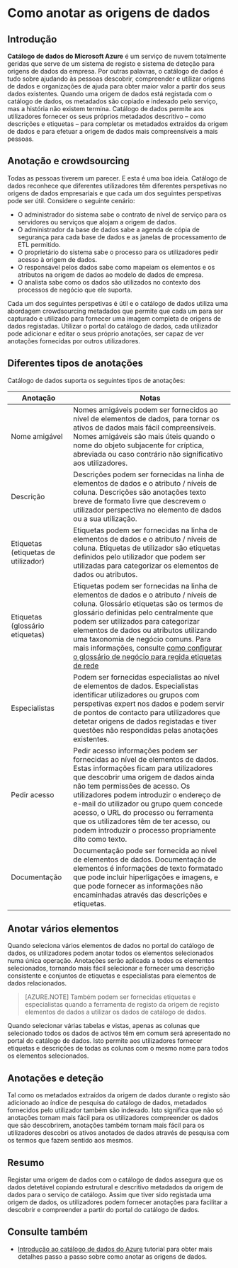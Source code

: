 <properties
   pageTitle="Como anotar as origens de dados | Microsoft Azure"
   description="Artigo sobre como utilizar realce como anotar elementos de dados no catálogo de dados do Azure, incluindo nomes amigáveis, etiquetas, descrições e especialistas."
   services="data-catalog"
   documentationCenter=""
   authors="steelanddata"
   manager="NA"
   editor=""
   tags=""/>
<tags
   ms.service="data-catalog"
   ms.devlang="NA"
   ms.topic="article"
   ms.tgt_pltfrm="NA"
   ms.workload="data-catalog"
   ms.date="09/21/2016"
   ms.author="maroche"/>


# <a name="how-to-annotate-data-sources"></a>Como anotar as origens de dados

## <a name="introduction"></a>Introdução
**Catálogo de dados do Microsoft Azure** é um serviço de nuvem totalmente geridas que serve de um sistema de registo e sistema de deteção para origens de dados da empresa. Por outras palavras, o catálogo de dados é tudo sobre ajudando às pessoas descobrir, compreender e utilizar origens de dados e organizações de ajuda para obter maior valor a partir dos seus dados existentes. Quando uma origem de dados está registada com o catálogo de dados, os metadados são copiado e indexado pelo serviço, mas a história não existem termina. Catálogo de dados permite aos utilizadores fornecer os seus próprios metadados descritivo – como descrições e etiquetas – para completar os metadados extraídos da origem de dados e para efetuar a origem de dados mais compreensíveis a mais pessoas.

## <a name="annotation-and-crowdsourcing"></a>Anotação e crowdsourcing
Todas as pessoas tiverem um parecer. E esta é uma boa ideia.
Catálogo de dados reconhece que diferentes utilizadores têm diferentes perspetivas no origens de dados empresariais e que cada um dos seguintes perspetivas pode ser útil. Considere o seguinte cenário:

* O administrador do sistema sabe o contrato de nível de serviço para os servidores ou serviços que alojam a origem de dados.
* O administrador da base de dados sabe a agenda de cópia de segurança para cada base de dados e as janelas de processamento de ETL permitido.
* O proprietário do sistema sabe o processo para os utilizadores pedir acesso à origem de dados.
* O responsável pelos dados sabe como mapeiam os elementos e os atributos na origem de dados ao modelo de dados de empresa.
* O analista sabe como os dados são utilizados no contexto dos processos de negócio que ele suporta.

Cada um dos seguintes perspetivas é útil e o catálogo de dados utiliza uma abordagem crowdsourcing metadados que permite que cada um para ser capturado e utilizado para fornecer uma imagem completa de origens de dados registadas. Utilizar o portal do catálogo de dados, cada utilizador pode adicionar e editar o seus próprio anotações, ser capaz de ver anotações fornecidas por outros utilizadores.

## <a name="different-types-of-annotations"></a>Diferentes tipos de anotações
Catálogo de dados suporta os seguintes tipos de anotações:

| Anotação     | Notas                                                                                                                                                                                                                                                                                                                                                           |
|----------------|-----------------------------------------------------------------------------------------------------------------------------------------------------------------------------------------------------------------------------------------------------------------------------------------------------------------------------------------------------------------|
| Nome amigável  | Nomes amigáveis podem ser fornecidos ao nível de elementos de dados, para tornar os ativos de dados mais fácil compreensíveis. Nomes amigáveis são mais úteis quando o nome do objeto subjacente for críptica, abreviada ou caso contrário não significativo aos utilizadores.                                                                                                                            |
| Descrição    | Descrições podem ser fornecidas na linha de elementos de dados e o atributo / níveis de coluna. Descrições são anotações texto breve de formato livre que descrevem o utilizador perspectiva no elemento de dados ou a sua utilização.                                                                                                                                                              |
| Etiquetas (etiquetas de utilizador)          | Etiquetas podem ser fornecidas na linha de elementos de dados e o atributo / níveis de coluna. Etiquetas de utilizador são etiquetas definidos pelo utilizador que podem ser utilizadas para categorizar os elementos de dados ou atributos.                                                                                                                                                                                                    |
| Etiquetas (glossário etiquetas)          | Etiquetas podem ser fornecidas na linha de elementos de dados e o atributo / níveis de coluna. Glossário etiquetas são os termos de glossário definidas pelo centralmente que podem ser utilizados para categorizar elementos de dados ou atributos utilizando uma taxonomia de negócio comuns. Para mais informações, consulte [como configurar o glossário de negócio para regida etiquetas de rede](data-catalog-how-to-business-glossary.md)                                                                                                                                                                                                    |
| Especialistas        | Podem ser fornecidas especialistas ao nível de elementos de dados. Especialistas identificar utilizadores ou grupos com perspetivas expert nos dados e podem servir de pontos de contacto para utilizadores que detetar origens de dados registadas e tiver questões não respondidas pelas anotações existentes.  |
| Pedir acesso | Pedir acesso informações podem ser fornecidas ao nível de elementos de dados. Estas informações ficam para utilizadores que descobrir uma origem de dados ainda não tem permissões de acesso. Os utilizadores podem introduzir o endereço de e-mail do utilizador ou grupo quem concede acesso, o URL do processo ou ferramenta que os utilizadores têm de ter acesso, ou podem introduzir o processo propriamente dito como texto. |
| Documentação | Documentação pode ser fornecida ao nível de elementos de dados. Documentação de elementos é informações de texto formatado que pode incluir hiperligações e imagens, e que pode fornecer as informações não encaminhadas através das descrições e etiquetas. |


## <a name="annotating-multiple-assets"></a>Anotar vários elementos
Quando seleciona vários elementos de dados no portal do catálogo de dados, os utilizadores podem anotar todos os elementos selecionados numa única operação. Anotações serão aplicada a todos os elementos selecionados, tornando mais fácil selecionar e fornecer uma descrição consistente e conjuntos de etiquetas e especialistas para elementos de dados relacionados.

> [AZURE.NOTE] Também podem ser fornecidas etiquetas e especialistas quando a ferramenta de registo da origem de registo elementos de dados a utilizar os dados de catálogo de dados.

Quando selecionar várias tabelas e vistas, apenas as colunas que selecionado todos os dados de activos têm em comum será apresentado no portal do catálogo de dados. Isto permite aos utilizadores fornecer etiquetas e descrições de todas as colunas com o mesmo nome para todos os elementos selecionados.

## <a name="annotations-and-discovery"></a>Anotações e deteção
Tal como os metadados extraídos da origem de dados durante o registo são adicionado ao índice de pesquisa do catálogo de dados, metadados fornecidos pelo utilizador também são indexado. Isto significa que não só anotações tornam mais fácil para os utilizadores compreender os dados que são descobrirem, anotações também tornam mais fácil para os utilizadores descobri os ativos anotados de dados através de pesquisa com os termos que fazem sentido aos mesmos.

## <a name="summary"></a>Resumo
Registar uma origem de dados com o catálogo de dados assegura que os dados detetável copiando estrutural e descritivo metadados da origem de dados para o serviço de catálogo. Assim que tiver sido registada uma origem de dados, os utilizadores podem fornecer anotações para facilitar a descobrir e compreender a partir do portal do catálogo de dados.

## <a name="see-also"></a>Consulte também
- [Introdução ao catálogo de dados do Azure](data-catalog-get-started.md) tutorial para obter mais detalhes passo a passo sobre como anotar as origens de dados.
